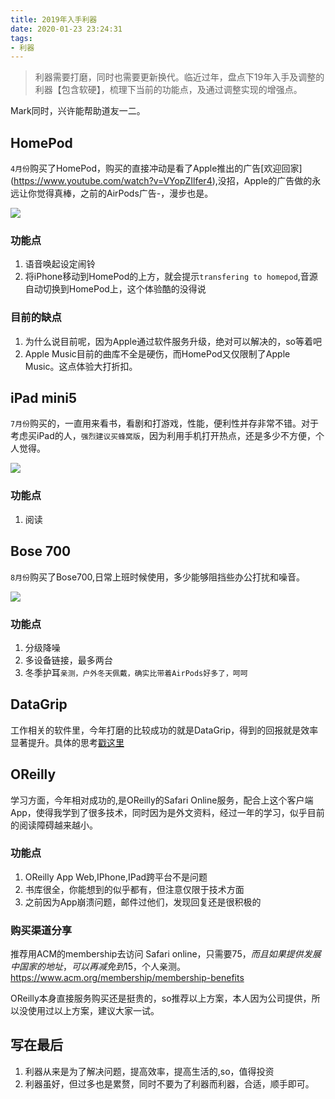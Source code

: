 ```yaml
---
title: 2019年入手利器
date: 2020-01-23 23:24:31
tags:
- 利器
---
```

> 利器需要打磨，同时也需要更新换代。临近过年，盘点下19年入手及调整的利器【包含软硬】，梳理下当前的功能点，及通过调整实现的增强点。

Mark同时，兴许能帮助道友一二。

## HomePod

`4月份`购买了HomePod，购买的直接冲动是看了Apple推出的广告[欢迎回家] (https://www.youtube.com/watch?v=VYopZIlfer4),没招，Apple的广告做的永远让你觉得真棒，之前的AirPods广告-，漫步也是。

![](https://i.imgur.com/or4Bc2J.png)

### 功能点

1.  语音唤起设定闹铃
2. 将iPhone移动到HomePod的上方，就会提示`transfering to homepod`,音源自动切换到HomePod上，这个体验酷的没得说

### 目前的缺点
1. 为什么说目前呢，因为Apple通过软件服务升级，绝对可以解决的，so等着吧
2. Apple Music目前的曲库不全是硬伤，而HomePod又仅限制了Apple Music。这点体验大打折扣。

## iPad mini5

`7月份`购买的，一直用来看书，看剧和打游戏，性能，便利性并存非常不错。对于考虑买iPad的人，`强烈建议买蜂窝版`，因为利用手机打开热点，还是多少不方便，个人觉得。

![](https://i.imgur.com/dXYeTWW.png)


### 功能点
1. 阅读

## Bose 700

`8月份`购买了Bose700,日常上班时候使用，多少能够阻挡些办公打扰和噪音。

![](https://i.imgur.com/pASHlmq.png)

### 功能点
1. 分级降噪
2. 多设备链接，最多两台
3. 冬季护耳`亲测，户外冬天佩戴，确实比带着AirPods好多了，呵呵`


## DataGrip
工作相关的软件里，今年打磨的比较成功的就是DataGrip，得到的回报就是效率显著提升。具体的思考[戳这里](https://1991421.cn/2019/10/01/6111fbb0/)

## OReilly

学习方面，今年相对成功的,是OReilly的Safari Online服务，配合上这个客户端App，使得我学到了很多技术，同时因为是外文资料，经过一年的学习，似乎目前的阅读障碍越来越小。

### 功能点
1. OReilly App Web,IPhone,IPad跨平台不是问题
2. 书库很全，你能想到的似乎都有，但注意仅限于技术方面
3. 之前因为App崩溃问题，邮件过他们，发现回复还是很积极的


### 购买渠道分享
> 
推荐用ACM的membership去访问 Safari online，只需要$75，而且如果提供发展中国家的地址，可以再减免到$15，个人亲测。
https://www.acm.org/membership/membership-benefits
 
OReilly本身直接服务购买还是挺贵的，so推荐以上方案，本人因为公司提供，所以没使用过以上方案，建议大家一试。

## 写在最后
1. 利器从来是为了解决问题，提高效率，提高生活的,so，值得投资
2. 利器虽好，但过多也是累赘，同时不要为了利器而利器，合适，顺手即可。